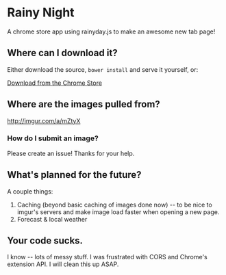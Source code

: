 # Rainy Night

A chrome store app using rainyday.js to make an awesome new tab page!

## Where can I download it?
Either download the source, `bower install` and serve it yourself, or:

[Download from the Chrome Store](https://chrome.google.com/webstore/detail/rainy-night/pogcoeenpkpdchlmloiehcbabfkfjncf)

## Where are the images pulled from?
http://imgur.com/a/mZtyX

### How do I submit an image?
Please create an issue! Thanks for your help.

## What's planned for the future?
A couple things:
 1. Caching (beyond basic caching of images done now) -- to be nice to imgur's servers and make image load faster when opening a new page.
 2. Forecast & local weather

## Your code sucks.
I know -- lots of messy stuff. I was frustrated with CORS and Chrome's extension API. I will clean this up ASAP.
